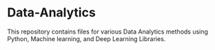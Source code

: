 # Data-Analytics
This repository contains files for various Data Analytics methods using Python, Machine learning, and Deep Learning Libraries.
